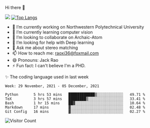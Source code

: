 Hi there 👋

![](https://github-readme-stats.vercel.app/api?username=Raohaocheng)
[![Top Langs](https://github-readme-stats.vercel.app/api/top-langs/?username=Raohaocheng&layout=compact)](https://github.com/anuraghazra/github-readme-stats)

- 🔭 I’m currently working on Northwestern Polytechnical University
- 🌱 I’m currently learning computer vision
- 👯 I’m looking to collaborate on Archaic-Atom
- 🤔 I’m looking for help with Deep learning
- 💬 Ask me about stereo matching
- 📫 How to reach me: raoxi36@foxmail.com
- 😄 Pronouns: Jack Rao
- ⚡ Fun fact: I can't believe I'm a PHD.

✨ The coding language used in last week
<!--START_SECTION:waka-->
```text
Week: 29 November, 2021 - 05 December, 2021

Python       5 hrs 53 mins   ████████████▒░░░░░░░░░░░░   49.71 % 
TeX          3 hrs 57 mins   ████████▒░░░░░░░░░░░░░░░░   33.41 % 
Bash         1 hr 15 mins    ██▓░░░░░░░░░░░░░░░░░░░░░░   10.64 % 
Markdown     17 mins         ▓░░░░░░░░░░░░░░░░░░░░░░░░   02.48 % 
Git Config   16 mins         ▓░░░░░░░░░░░░░░░░░░░░░░░░   02.27 % 
```
<!--END_SECTION:waka-->

![Visitor Count](https://profile-counter.glitch.me/Raohaocheng/count.svg)
